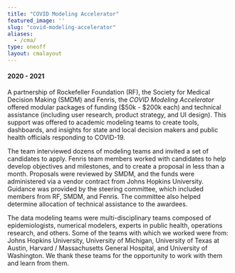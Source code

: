 ```yaml
---
title: "COVID Modeling Accelerator"
featured_image: ''
slug: "covid-modeling-accelerator"
aliases: 
  - /cma/
type: oneoff
layout: cmalayout
---
```

#### 2020 - 2021

A partnership of Rockefeller Foundation (RF), the Society for Medical Decision Making (SMDM) and Fenris, the _COVID Modeling Accelerator_ offered modular packages of funding ($50k - $200k each) and technical assistance (including user research, product strategy, and UI design). This support was offered to academic modeling teams to create tools, dashboards, and insights for state and local decision makers and public health officials responding to COVID-19.

The team interviewed dozens of modeling teams and invited a set of candidates to apply. Fenris team members worked with candidates to help develop objectives and milestones, and to create a proposal in less than a month. 
Proposals were reviewed by SMDM, and the funds were administered via a vendor contract from Johns Hopkins University. Guidance was provided by the steering committee, which included members from RF, SMDM, and Fenris. The committee also helped determine allocation of technical assistance to the awardees. 

The data modeling teams were multi-disciplinary teams composed of epidemiologists, numerical modelers, experts in public health, operations research, and others. Some of the teams with which we worked were from: Johns Hopkins University, University of Michigan, University of Texas at Austin, Harvard / Massachusetts General Hospital, and University of Washington. We thank these teams for the opportunity to work with them and learn from them. 

